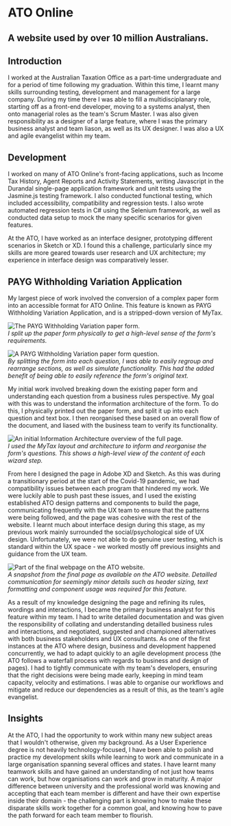 # ATO Online
## A website used by over 10 million Australians.

## Introduction
I worked at the Australian Taxation Office as a part-time undergraduate and for a period of time following my graduation. Within this time, I learnt many skills surrounding testing, development and management for a large company. During my time there I was able to fill a multidisciplanary role, starting off as a front-end developer, moving to a systems analyst, then onto managerial roles as the team's Scrum Master. I was also given responsibility as a designer of a large feature, where I was the primary business analyst and team liason, as well as its UX designer. I was also a UX and agile evangelist within my team.

## Development

I worked on many of ATO Online's front-facing applications, such as Income Tax History, Agent Reports and Activity Statements, writing Javascript in the Durandal single-page application framework and unit tests using the Jasmine.js testing framework. I also conducted functional testing, which included accessibility, compatibility and regression tests. I also wrote automated regression tests in C# using the Selenium framework, as well as conducted data setup to mock the many specific scenarios for given features.  

At the ATO, I have worked as an interface designer, prototyping different scenarios in Sketch or XD. I found this a challenge, particularly since my skills are more geared towards user research and UX architecture; my experience in interface design was comparatively lesser.  

## PAYG Withholding Variation Application

My largest piece of work involved the conversion of a complex paper form into an accessible format for ATO Online. This feature is known as PAYG Withholding Variation Application, and is a stripped-down version of MyTax.  

![The PAYG Withholding Variation paper form.](./assets/img/md/paygw/paygw-paper.jpg)  
_I split up the paper form physically to get a high-level sense of the form's requirements._

![A PAYG Withholding Variation paper form question. ](./assets/img/md/paygw/paygw-paper2.jpg)  
_By splitting the form into each question, I was able to easily regroup and rearrange sections, as well as simulate functionality. This had the added benefit of being able to easily reference the form's original text._

My initial work involved breaking down the existing paper form and understanding each question from a business rules perspective. My goal with this was to understand the information architecture of the form. To do this, I physically printed out the paper form, and split it up into each question and text box. I then reorganised these based on an overall flow of the document, and liased with the business team to verify its functionality.

![An initial Information Architecture overview of the full page.](./assets/img/md/paygw/info-architecture2.jpg)  
_I used the MyTax layout and architecture to inform and reorganise the form's questions. This shows a high-level view of the content of each wizard step._

From here I designed the page in Adobe XD and Sketch. As this was during a transitionary period at the start of the Covid-19 pandemic, we had compatibility issues between each program that hindered my work. We were luckily able to push past these issues, and I used the existing established ATO design patterns and components to build the page, communicating frequently with the UX team to ensure that the patterns were being followed, and the page was cohesive with the rest of the website. I learnt much about interface design during this stage, as my previous work mainly surrounded the social/psychological side of UX design. Unfortunately, we were not able to do genuine user testing, which is standard within the UX space - we worked mostly off previous insights and guidance from the UX team.


![Part of the final webpage on the ATO website.](./assets/img/md/paygw/non-variedpayers.png)  
_A snapshot from the final page as available on the ATO website. Detailled communication for seemingly minor details such as header sizing, text formatting and component usage was required for this feature._

As a result of my knowledge designing the page and refining its rules, wordings and interactions, I became the primary business analyst for this feature within my team. I had to write detailed documentation and was given the responsibility of collating and understanding detailled business rules and interactions, and negotiated, suggested and championed alternatives with both business stakeholders and UX consultants. As one of the first instances at the ATO where design, business and development happened concurrently, we had to adapt quickly to an agile development process (the ATO follows a waterfall process with regards to business and design of pages). I had to tightly communicate with my team's developers, ensuring that the right decisions were being made early, keeping in mind team capacity, velocity and estimations. I was able to organise our workflows and mitigate and reduce our dependencies as a result of this, as the team's agile evangelist.

## Insights

At the ATO, I had the opportunity to work within many new subject areas that I wouldn't otherwise, given my background. As a User Experience degree is not heavily technology-focused, I have been able to polish and practice my development skills while learning to work and communicate in a large organisation spanning several offices and states. I have learnt many teamwork skills and have gained an understanding of not just how teams can work, but how organisations can work and grow in maturity. A major difference between university and the professional world was knowing and accepting that each team member is different and have their own expertise inside their domain - the challenging part is knowing how to make these disparate skills work together for a common goal, and knowing how to pave the path forward for each team member to flourish.
